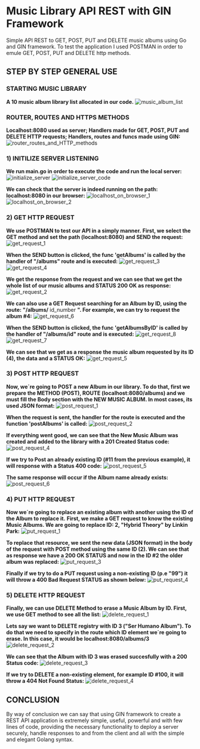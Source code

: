 # Music Library API REST with GIN Framework
Simple API REST to GET, POST, PUT and  DELETE music albums using Go and GIN framework. 
To test the application I used POSTMAN in order to emule GET, POST, PUT and DELETE http methods.

## STEP BY STEP GENERAL USE
 
### STARTING MUSIC LIBRARY

**A 10 music album library list allocated in our code.**
![music_album_list](https://user-images.githubusercontent.com/71451124/211158221-35291716-1d2a-40ae-9ba5-c3fc6df6852c.png)

### ROUTER, ROUTES AND HTTPS METHODS

**Localhost:8080 used as server; Handlers made for GET, POST, PUT and DELETE HTTP requests; Handlers, routes and funcs made using GIN:**
![router_routes_and_HTTP_methods](https://user-images.githubusercontent.com/71451124/211158644-734ad9b0-2fad-484c-891c-12023ae321d8.png)


### 1) INITILIZE SERVER LISTENING

**We run main.go in order to execute the code and run the local server:**
![initialize_server](https://user-images.githubusercontent.com/71451124/211159138-f6e1a5cc-eace-480d-9977-2e933cad6b03.png)
![initialize_server_code](https://user-images.githubusercontent.com/71451124/211159180-190d183f-558b-4f21-a065-2f3e8bb42677.png)

**We can check that the server is indeed running on the path: localhost:8080 in our browser:**
![localhost_on_browser_1](https://user-images.githubusercontent.com/71451124/211159958-08c2b363-9e2e-417f-95a0-636374221fcf.png) ![localhost_on_browser_2](https://user-images.githubusercontent.com/71451124/211159963-667ea78b-e22a-421d-b9fd-d4e727b79782.png)

### 2) GET HTTP REQUEST
**We use POSTMAN to test our API in a simply manner.**
**First, we select the GET method and set the path (localhost:8080) and SEND the request:**
![get_request_1](https://user-images.githubusercontent.com/71451124/211167743-f107083f-5716-4e34-8c77-12446bda0342.png)

**When the SEND button is clicked, the func 'getAlbums' is called by the handler of "/albums" route and is executed:**
![get_request_3](https://user-images.githubusercontent.com/71451124/211168168-9e2e4c48-e8fd-4ced-b5a6-e2c22bd90d6d.png)
![get_request_4](https://user-images.githubusercontent.com/71451124/211168169-a69eb979-be2d-4a78-a9dc-3bf3b8e912f8.png)

**We get the response from the request and we can see that we get the whole list of our music albums and STATUS 200 OK as response:**
![get_request_2](https://user-images.githubusercontent.com/71451124/211168212-3d3c6fe6-0975-42a3-b5d8-b6eb7cb6baa0.png)

**We can also use a GET Request searching for an Album by ID, using the route: "/albums/** id_number **".
For example, we can try to request the album #4:**
![get_request_6](https://user-images.githubusercontent.com/71451124/211176192-52b05cf5-4b6c-4478-8628-98127daa941e.png)

**When the SEND button is clicked, the func 'getAlbumsByID' is called by the handler of "/albums/id" route and is executed:**
![get_request_8](https://user-images.githubusercontent.com/71451124/211176290-16b9d26b-a614-42a3-9671-88bfc460f490.png)
![get_request_7](https://user-images.githubusercontent.com/71451124/211176265-b996e8a8-a96a-4b1c-86aa-8d1c76df3897.png)

**We can see that we get as a response the music album requested by its ID (4), the data and a STATUS OK:**
![get_request_5](https://user-images.githubusercontent.com/71451124/211175661-15a95d43-6b34-44ca-8316-5917bdfec1e3.png)


### 3) POST HTTP REQUEST
**Now, we´re going to POST a new Album in our library.
To do that, first we prepare the METHOD (POST), ROUTE (localhost:8080/albums) and we must fill the Body section with the NEW MUSIC ALBUM. 
In most cases, its used JSON format:**
![post_request_1](https://user-images.githubusercontent.com/71451124/211179078-f660cf20-435b-4337-94e6-49aeeedb6afc.png)

**When the request is sent, the handler for the route is executed and the function 'postAlbums' is called:**
![post_request_2](https://user-images.githubusercontent.com/71451124/211179182-036d9893-01fa-431e-9e43-100d95f5c57f.png)

**If everything went good, we can see that the New Music Album was created and added to the library with a 201 Created Status code:**
![post_request_4](https://user-images.githubusercontent.com/71451124/211179307-2555a9b6-a12d-4527-84a9-6f8002eba2aa.png)

**If we try to Post an already existing ID (#11 from the previous example), it will response with a Status 400 code:**
![post_request_5](https://user-images.githubusercontent.com/71451124/211179563-898e3b84-1bfa-4f8c-bb82-d97658a5b15b.png)

**The same response will occur if the Album name already exists:**
![post_request_6](https://user-images.githubusercontent.com/71451124/211179610-8d3d58bf-b216-4430-b74c-c9f5f5fcb287.png)

### 4) PUT HTTP REQUEST
**Now we´re going to replace an existing album with another using the ID of the Album to replace it.**
**First, we make a GET request to know the existing Music Albums. We are going to replace ID: 2, "Hybrid Theory" by Linkin Park:**
![put_request_1](https://user-images.githubusercontent.com/71451124/211210014-b1d91444-d66c-42b5-8424-357570682484.png)

**To replace that resource, we sent the new data (JSON format) in the body of the request with POST method using the same ID (2).
We can see that as response we have a 200 OK STATUS and now in the ID #2 the older album was replaced:**
![put_request_3](https://user-images.githubusercontent.com/71451124/211210831-f79f1f33-2e4a-4f1c-95a7-1776973bb265.png)

**Finally if we try to do a PUT request using a non-existing ID (p.e "99") it will throw a 400 Bad Request STATUS as shown below:**
![put_request_4](https://user-images.githubusercontent.com/71451124/211212873-391b49db-630e-4b1c-813e-4a2ca59e3aed.png)


### 5) DELETE HTTP REQUEST
**Finally, we can use DELETE Method to erase a Music Album by ID. 
First, we use GET method to see all the list:**
![delete_request_1](https://user-images.githubusercontent.com/71451124/211213217-b2671c6c-50e0-4144-b953-4464e8cff578.png)

**Lets say we want to DELETE registry with ID 3 ("Ser Humano Album"). To do that we need to specify in the route which ID element we´re going to erase.
In this case, it would be localhost:8080/albums/3**
![delete_request_2](https://user-images.githubusercontent.com/71451124/211213404-bad63eeb-882e-46b0-9599-01e61ab18251.png)

**We can see that the Album with ID 3 was erased succesfully with a 200 Status code:**
![delete_request_3](https://user-images.githubusercontent.com/71451124/211213548-a05d2036-1d0e-40ee-bd14-f7a8da38abb8.png)

**If we try to DELETE a non-existing element, for example ID #100, it will throw a 404 Not Found Status:**
![delete_request_4](https://user-images.githubusercontent.com/71451124/211213706-3db033bb-ea9d-4f0d-8fc0-c59323ebb27d.png)

## CONCLUSION
By way of conclusion we can say that using GIN framework to create a REST API application is extremely simple, useful, powerful and with few lines of code, providing the necessary functionality to deploy a server securely, handle responses to and from the client and all with the simple and elegant Golang syntax.
